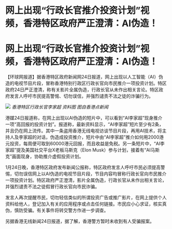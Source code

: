 # 网上出现“行政长官推介投资计划”视频，香港特区政府严正澄清：AI伪造！

# 网上出现“行政长官推介投资计划”视频，香港特区政府严正澄清：AI伪造！

【环球网报道】据香港特区政府新闻网24日报道，网上出现以人工智能（AI）伪造的电视节目片段，冒称香港特别行政区行政长官向市民推介一项投资计划。特区政府24日严正澄清，称有关影片全属伪造，行政长官从未作出相关言论。特区政府发言人呼吁市民提高警惕、切勿误信，并强烈谴责不法之徒的诈骗行为。

![](https://inews.gtimg.com/om_bt/OKHNzmoeIWUxjRcfM_UmRuF_skcVFyPJWaF0oR5nGpDAMAA/1000)
_香港特区行政长官李家超 资料图 图自香港点新闻_

港媒24日报道称，在网上出现以AI伪造的短片中，可以看到“AI李家超”现身推介一项“高回报的投资计划”。报道称，最新资料显示，“AI李家超”短片至少有2条，并且仍在网上流传。其中一条盗用香港无线电视访谈节目片段，再用AI技术，将主持人及李家超的对话，伪造成投资推介，短片中由“AI李家超”推介如何用2000港元投资，每周便可取到60000港元回报，而且收益是免税。另一条短片中，“AI李家超”提及美国社交平台X老板马斯克（Elon
Musk）参与计划，接着有“AI马斯克”画面现身，协助推介虚假投资计划。

1月24日晚，香港特区政府发布新闻公报称，特区政府发言人呼吁市民必须提高警惕，切勿误信网上以AI伪造的电视节目片段，节目内容均冒称行政长官向市民推介一项投资计划。特区政府严正澄清，影片全属伪造，行政长官从未作出相关言论，并强烈谴责不法之徒假冒行政长官向市民诈骗。

发言人再次提醒市民，切勿轻信类似的所谓投资广告或推广影片，在网上提供个人资料给他人，登记加入有关的应用程序或点击任何链接。市民应小心求证，核实真伪，慎防受骗。有关事件将转交警方作进一步调查。

另据香港无线新闻24日报道，据了解，香港警方暂时未收到有人受骗报案。

